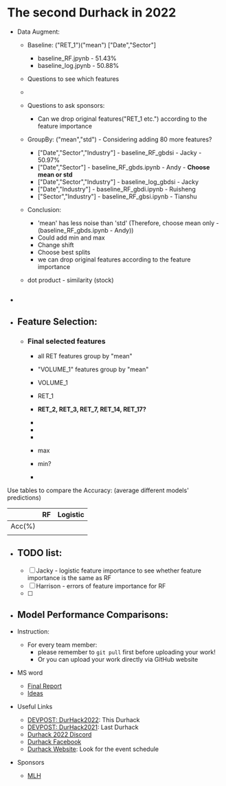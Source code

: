 # The second Durhack in 2022

- Data Augment:

  - Baseline: ("RET_1")("mean") ["Date","Sector"]

    - baseline_RF.jpynb - 51.43%
    - baseline_log.jpynb - 50.88%
  - Questions to see which features
  -
  - Questions to ask sponsors:

    - Can we drop original features("RET_1 etc.") according to the feature importance
  - GroupBy: ("mean","std") - Considering adding 80 more features?

    - ["Date","Sector","Industry"] - baseline_RF_gbdsi - Jacky - 50.97%
    - ["Date","Sector"] - baseline_RF_gbds.ipynb - Andy - **Choose mean or std**
    - ["Date","Sector","Industry"] - baseline_log_gbdsi - Jacky
    - ["Date","Industry"] - baseline_RF_gbdi.ipynb - Ruisheng
    - ["Sector","Industry"] - baseline_RF_gbsi.ipynb - Tianshu
  - Conclusion:

    - 'mean' has less noise than 'std' (Therefore, choose mean only - (baseline_RF_gbds.ipynb - Andy))
    - Could add min and max
    - Change shift
    - Choose best splits
    - we can drop original features according to the feature importance
  - dot product - similarity (stock)
- ## 
- ## Feature Selection:


  - ### Final selected features

    - all RET features group by "mean"
    - "VOLUME_1" features group by "mean"
    - VOLUME_1
    - RET_1
    - **RET_2, RET_3, RET_7, RET_14, RET_17?**
    - 

    -
    -
    - max
    - min?
    -

Use tables to compare the Accuracy: (average different models' predictions)


|        | RF | Logistic |
| -------- | ---- | ---------- |
| Acc(%) |    |          |
|        |    |          |

- ## TODO list:


  - [ ] Jacky - logistic feature importance to see whether feature importance is the same as RF
  - [ ] Harrison - errors of feature importance for RF
  - [ ]
- ## Model Performance Comparisons:
- Instruction:

  - For every team member:
    - please remember to ```git pull``` first before uploading your work!
    - Or you can upload your work directly via GitHub website
- MS word

  - [Final Report](https://durhamuniversity-my.sharepoint.com/:w:/g/personal/gldt31_durham_ac_uk/EZX_mdaJ90tJkijEf698WyEBxNfcG5HGmSEaMVDhSvJoSQ?e=7X5nkX)
  - [Ideas](https://durhamuniversity-my.sharepoint.com/:w:/g/personal/gldt31_durham_ac_uk/Ebx6isRb32dGq3DOFPWKx_0BC4BJwWFr7otds2pextGVxg?e=Id591G)
- Useful Links

  - [DEVPOST: DurHack2022](https://durhack-2022-2.devpost.com/?ref_feature=challenge&ref_medium=discover): This Durhack
  - [DEVPOST: DurHack2021](https://durhack2022.devpost.com/?ref_feature=challenge&ref_medium=discover): Last Durhack
  - [Durhack 2022 Discord](durhack.com/discord)
  - [Durhack Facebook](https://www.facebook.com/DurHackEvent)
  - [Durhack Website](https://durhack.com/): Look for the event schedule
- Sponsors

  - [MLH](https://hack.mlh.io/software)
